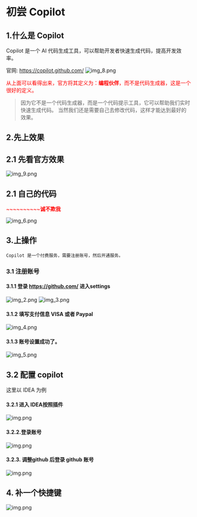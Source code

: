 
# 初尝 Copilot
## 1.什么是 Copilot
Copilot 是一个 AI 代码生成工具，可以帮助开发者快速生成代码，提高开发效率。

官网: https://copilot.github.com/
![img_8.png](imgs/img_8.png)

<font color=red> 从上面可以看得出来，官方将其定义为：**编程伙伴**，而不是代码生成器，这是一个很好的定义。</font>
 
>因为它不是一个代码生成器，而是一个代码提示工具，它可以帮助我们实时快速生成代码。
当然我们还是需要自己去修改代码，这样才能达到最好的效果。

## 2.先上效果
## 2.1 先看官方效果
![img_9.png](imgs/img_9.png)
## 2.1 自己的代码  
<font color=red >~~~~~~~~~~**诚不欺我**</font>

![img_6.png](imgs/img_6.png)


## 3.上操作
    Copilot 是一个付费服务，需要注册账号，然后开通服务。
### 3.1 注册账号
#### 3.1.1 登录 https://github.com/ 进入settings

![img_2.png](imgs/img_2.png)
![img_3.png](imgs/img_3.png)
#### 3.1.2 填写支付信息 VISA 或者 Paypal
![img_4.png](imgs/img_4.png)
#### 3.1.3 账号设置成功了。
![img_5.png](imgs/img_5.png)


 
## 3.2 配置 copilot
这里以 IDEA 为例

#### 3.2.1 进入 IDEA按照插件
![img.png](imgs/img0.png)
#### 3.2.2.登录账号
![img.png](imgs/img2.png)
#### 3.2.3. 调整github 后登录 github 账号
![img.png](imgs/img.png)

## 4. 补一个快捷键
![img.png](imgs/img11.png)